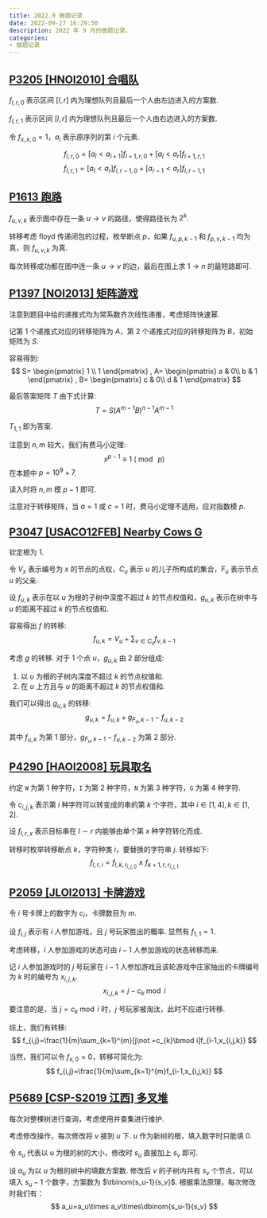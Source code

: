 ```yaml
---
title: 2022.9 做题记录
date: 2022-09-27 16:29:50
description: 2022 年 9 月的做题记录。
categories:
- 做题记录
---
```

## [P3205 [HNOI2010] 合唱队](/problem/P3205)
$f_{l,r,0}$ 表示区间 $[l,r]$ 内为理想队列且最后一个人由左边进入的方案数.

$f_{l,r,1}$ 表示区间 $[l,r]$ 内为理想队列且最后一个人由右边进入的方案数.

令 $f_{x,x,0}=1$，$a_i$ 表示原序列的第 $i$ 个元素.

$$f_{l,r,0}=[a_l<a_{l+1}]f_{l+1,r,0}+[a_l<a_{r}]f_{l+1,r,1}$$
$$f_{l,r,1}=[a_l<a_r]f_{l,r-1,0}+[a_{r-1}<a_r]f_{l,r-1,1} $$

## [P1613 跑路](/problem/P1613)
$f_{u,v,k}$ 表示图中存在一条 $u\rightarrow v$ 的路径，使得路径长为 $2^k$.

转移考虑 floyd 传递闭包的过程，枚举断点 $p$，如果 $f_{u,p,k-1}$ 和 $f_{p,v,k-1}$ 均为真，则 $f_{u,v,k}$ 为真.

每次转移成功都在图中连一条 $u\rightarrow v$ 的边，最后在图上求 $1\rightarrow n$ 的最短路即可.

## [P1397 [NOI2013] 矩阵游戏](/problem/P1397)
注意到题目中给的递推式均为常系数齐次线性递推，考虑矩阵快速幂.

记第 $1$ 个递推式对应的转移矩阵为 $A$，第 $2$ 个递推式对应的转移矩阵为 $B$，初始矩阵为 $S$.

容易得到:
$$
S=
\begin{pmatrix}
  1 \\
  1
\end{pmatrix}
,
A=
\begin{pmatrix}
  a & 0\\
  b & 1
\end{pmatrix}
,
B=
\begin{pmatrix}
  c & 0\\
  d & 1
\end{pmatrix}
$$

最后答案矩阵 $T$ 由下式计算:
$$
T=S(A^{m-1}B)^{n-1}A^{m-1}
$$

$T_{1,1}$ 即为答案.

注意到 $n,m$ 较大，我们有费马小定理:
$$
x^{p-1}\equiv 1\ (\bmod\ p)
$$
在本题中 $p=10^9+7$.

读入时将 $n,m$ 模 $p-1$ 即可.

注意对于转移矩阵，当 $a=1$ 或 $c=1$ 时，费马小定理不适用，应对指数模 $p$.

## [P3047 [USACO12FEB] Nearby Cows G](/problem/P3047)
钦定根为 $1$.

令 $V_x$ 表示编号为 $x$ 的节点的点权，$C_u$ 表示 $u$ 的儿子所构成的集合，$F_u$ 表示节点 $u$ 的父亲.

设 $f_{u,k}$ 表示在以 $u$ 为根的子树中深度不超过 $k$ 的节点权值和，$g_{u,k}$ 表示在树中与 $u$ 的距离不超过 $k$ 的节点权值和.

容易得出 $f$ 的转移:
$$
f_{u,k}=V_u+\sum_{v\in C_u}f_{v,k-1}
$$

考虑 $g$ 的转移. 对于 $1$ 个点 $u$，$g_{u,k}$ 由 $2$ 部分组成:
1. 以 $u$ 为根的子树内深度不超过 $k$ 的节点权值和.
2. 在 $u$ 上方且与 $u$ 的距离不超过 $k$ 的节点权值和.

我们可以得出 $g_{u,k}$ 的转移:
$$
g_{u,k}=f_{u,k}+g_{F_u,k-1}-f_{u,k-2}
$$

其中 $f_{u,k}$ 为第 $1$ 部分，$g_{F_u,k-1}-f_{u,k-2}$ 为第 $2$ 部分.

## [P4290 [HAOI2008] 玩具取名](/problem/P4290)
约定 $\texttt{W}$ 为第 $1$ 种字符，$\texttt{I}$ 为第 $2$ 种字符，$\texttt{N}$ 为第 $3$ 种字符，$\texttt{G}$ 为第 $4$ 种字符.

令 $c_{i,j,k}$ 表示第 $i$ 种字符可以转变成的串的第 $k$ 个字符，其中 $i\in[1,4],k\in[1,2]$.

设 $f_{l,r,x}$ 表示目标串在 $l\sim r$ 内能够由单个第 $x$ 种字符转化而成.

转移时枚举转移断点 $k$，字符种类 $i$，要替换的字符串 $j$. 转移如下:
$$
f_{l,r,i}=f_{l,k,r_{i,j,0}}\land f_{k+1,r,r_{i,j,1}}
$$

## [P2059 [JLOI2013] 卡牌游戏](/problem/P2059)
令 $i$ 号卡牌上的数字为 $c_i$，卡牌数目为 $m$.

设 $f_{i,j}$ 表示有 $i$ 人参加游戏，且 $j$ 号玩家胜出的概率. 显然有 $f_{1,1}=1$.

考虑转移，$i$ 人参加游戏的状态可由 $i-1$ 人参加游戏的状态转移而来.

记 $i$ 人参加游戏时的 $j$ 号玩家在 $i-1$ 人参加游戏且该轮游戏中庄家抽出的卡牌编号为 $k$ 时的编号为 $x_{i,j,k}$.
$$
x_{i,j,k}=j-c_{k}\bmod i
$$

要注意的是，当 $j=c_{k}\bmod i$ 时，$j$ 号玩家被淘汰，此时不应进行转移.

综上，我们有转移:
$$
f_{i,j}=\frac{1}{m}\sum_{k=1}^{m}[j\not =c_{k}\bmod i]f_{i-1,x_{i,j,k}}
$$

当然，我们可以令 $f_{x,0}=0$，转移可简化为:
$$
f_{i,j}=\frac{1}{m}\sum_{k=1}^{m}f_{i-1,x_{i,j,k}}
$$

## [P5689 [CSP-S2019 江西] 多叉堆](/problem/P5689)
每次对整棵树进行查询，考虑使用并查集进行维护.

考虑修改操作，每次修改将 $v$ 接到 $u$ 下. $u$ 作为新树的根，填入数字时只能填 $0$.

令 $s_u$ 代表以 u 为根的树的大小，修改时 $s_u$ 直接加上 $s_v$ 即可.

设 $a_u$ 为以 $u$ 为根的树中的填数方案数. 修改后 $v$ 的子树内共有 $s_v$ 个节点，可以填入 $s_u-1$ 个数字，方案数为 $\tbinom{s_u-1}{s_v}$. 根据乘法原理，每次修改时我们有：
$$
a_u=a_u\times a_v\times\dbinom{s_u-1}{s_v}
$$